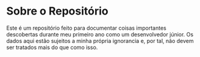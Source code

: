 # Sobre o Repositório

Este é um repositório feito para documentar coisas importantes descobertas durante meu primeiro ano como um desenvolvedor júnior. Os dados aqui estão sujeitos a minha própria ignorancia e, por tal, não devem ser tratados mais do que como isso.